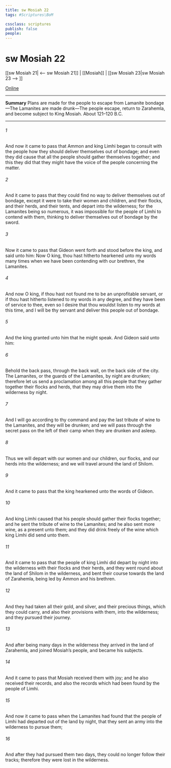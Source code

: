 ```yaml
---
title: sw Mosiah 22
tags: #Scriptures\BoM

cssclass: scriptures
publish: false
people:
---
```


# sw Mosiah 22
[[sw Mosiah 21| <-- sw Mosiah 21]] | [[Mosiah]] | [[sw Mosiah 23|sw Mosiah 23 --> ]]

[Online](https://churchofjesuschrist.org/study/scriptures/bofm/mosiah/22?lang=eng)

---
__Summary__
Plans are made for the people to escape from Lamanite bondage—The Lamanites are made drunk—The people escape, return to Zarahemla, and become subject to King Mosiah. About 121–120 B.C.

---
###### 1 
And now it came to pass that Ammon and king Limhi began to consult with the people how they should deliver themselves out of bondage; and even they did cause that all the people should gather themselves together; and this they did that they might have the voice of the people concerning the matter.

###### 2 
And it came to pass that they could find no way to deliver themselves out of bondage, except it were to take their women and children, and their flocks, and their herds, and their tents, and depart into the wilderness; for the Lamanites being so numerous, it was impossible for the people of Limhi to contend with them, thinking to deliver themselves out of bondage by the sword.

###### 3 
Now it came to pass that Gideon went forth and stood before the king, and said unto him: Now O king, thou hast hitherto hearkened unto my words many times when we have been contending with our brethren, the Lamanites.

###### 4 
And now O king, if thou hast not found me to be an unprofitable servant, or if thou hast hitherto listened to my words in any degree, and they have been of service to thee, even so I desire that thou wouldst listen to my words at this time, and I will be thy servant and deliver this people out of bondage.

###### 5 
And the king granted unto him that he might speak. And Gideon said unto him:

###### 6 
Behold the back pass, through the back wall, on the back side of the city. The Lamanites, or the guards of the Lamanites, by night are drunken; therefore let us send a proclamation among all this people that they gather together their flocks and herds, that they may drive them into the wilderness by night.

###### 7 
And I will go according to thy command and pay the last tribute of wine to the Lamanites, and they will be drunken; and we will pass through the secret pass on the left of their camp when they are drunken and asleep.

###### 8 
Thus we will depart with our women and our children, our flocks, and our herds into the wilderness; and we will travel around the land of Shilom.

###### 9 
And it came to pass that the king hearkened unto the words of Gideon.

###### 10 
And king Limhi caused that his people should gather their flocks together; and he sent the tribute of wine to the Lamanites; and he also sent more wine, as a present unto them; and they did drink freely of the wine which king Limhi did send unto them.

###### 11 
And it came to pass that the people of king Limhi did depart by night into the wilderness with their flocks and their herds, and they went round about the land of Shilom in the wilderness, and bent their course towards the land of Zarahemla, being led by Ammon and his brethren.

###### 12 
And they had taken all their gold, and silver, and their precious things, which they could carry, and also their provisions with them, into the wilderness; and they pursued their journey.

###### 13 
And after being many days in the wilderness they arrived in the land of Zarahemla, and joined Mosiah’s people, and became his subjects.

###### 14 
And it came to pass that Mosiah received them with joy; and he also received their records, and also the records which had been found by the people of Limhi.

###### 15 
And now it came to pass when the Lamanites had found that the people of Limhi had departed out of the land by night, that they sent an army into the wilderness to pursue them;

###### 16 
And after they had pursued them two days, they could no longer follow their tracks; therefore they were lost in the wilderness.

